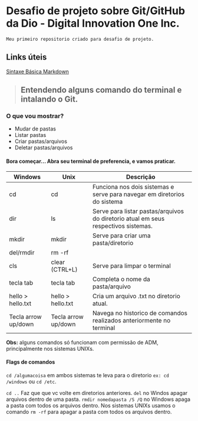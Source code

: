 # Desafio de projeto sobre Git/GitHub da Dio - Digital Innovation One Inc.

    Meu primeiro repositorio criado para desafio de projeto.

## Links úteis
[Sintaxe Básica Markdown](https://www.markdownguide.org/basic-syntax/)



> ## Entendendo alguns comando do terminal e intalando o Git.


### O que vou mostrar?
- Mudar de pastas
- Listar pastas
- Criar pastas/arquivos
- Deletar pastas/arquivos


#### Bora começar... Abra seu terminal de preferencia, e vamos praticar.

| Windows       | Unix           | Descrição |
|---------------|----------------|-----------|
| cd            | cd             | Funciona nos dois sistemas e serve para navegar em diretorios do sistema |
| dir           | ls             | Serve para listar pastas/arquivos do diretorio atual em seus respectivos sistemas. |
| mkdir         | mkdir          | Serve para criar uma pasta/diretorio          |
| del/rmdir     | rm -rf         |           |
| cls           | clear (CTRL+L) | Serve para limpar o terminal|      
| tecla tab     | tecla tab      | Completa o nome da pasta/arquivo |
| hello > hello.txt | hello > hello.txt | Cria um arquivo .txt no diretorio atual. |
| Tecla arrow up/down | Tecla arrow up/down | Navega no historico de comandos realizados anteriormente no terminal |

**Obs:** alguns comandos só funcionam com permissão de ADM, principalmente nos sistemas UNIXs.

#### Flags de comandos

``cd /algumacoisa`` em ambos sistemas te leva para o diretorio ``ex: cd /windows`` ou ``cd /etc``.

``cd ..`` Faz que que vc volte em diretorios anteriores.
``del`` no Windos apagar arquivos dentro de uma pasta.
``rmdir nomedapasta /S /Q`` no Windows apaga a pasta com todos os arquivos dentro.
Nos sistemas UNIXs usamos o comando ``rm -rf`` para apagar a pasta com todos os arquivos dentro.